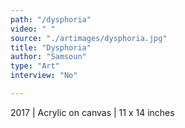 ```yaml
---
path: "/dysphoria"
video: " "
source: "./artimages/dysphoria.jpg"
title: "Dysphoria"
author: "Samsoun"
type: "Art"
interview: "No"

---
```


2017 | Acrylic on canvas | 11 x 14 inches  
